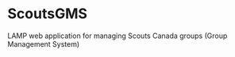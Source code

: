 ScoutsGMS
=========

LAMP web application for managing Scouts Canada groups (Group Management System)
